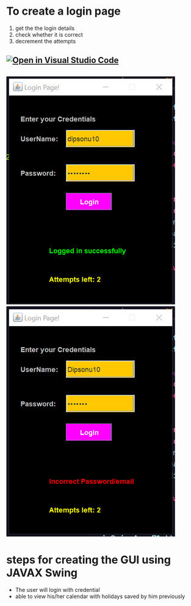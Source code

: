 # To create a login page
1. get the the login details 
2. check whether it is correct
3. decrement the attempts 

[![Open in Visual Studio Code](https://open.vscode.dev/badges/open-in-vscode.svg)](https://open.vscode.dev/dipsonu10/Login_page)
---
![correct](succ.png) 
![incorrect](err.png)
---
# steps for creating the GUI using JAVAX Swing
* The user will login with credential 
* able to view his/her calendar with holidays saved by him previously

